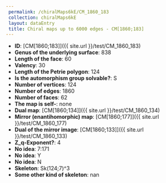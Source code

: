 ```yaml
--- 
 permalink: /chiralMaps6kE/CM_1860_183 
 collection: chiralMaps6kE
 layout: dataEntry
 title: Chiral maps up to 6000 edges - CM[1860;183]
---
```


- **ID**: [CM[1860;183]]({{ site.url }}/test/CM_1860_183)
- **Genus of the underlying surface**: 838
- **Length of the face**: 60
- **Valency**: 30
- **Length of the Petrie polygon**: 124
- **Is the automorphism group solvable?**: S
- **Number of vertices**: 124
- **Number of edges**: 1860
- **Number of faces**: 62
- **The map is self-**: none
- **Dual map**: [CM[1860;134]]({{ site.url }}/test/CM_1860_134)
- **Mirror (enantihomorphic) map**: [CM[1860;177]]({{ site.url }}/test/CM_1860_177)
- **Dual of the mirror image**: [CM[1860;133]]({{ site.url }}/test/CM_1860_133)
- **Z_q-Exponent?**: 4
- **No idea**:  7:171
- **No idea**: Y
- **No idea**: N
- **Skeleton**: Sk(124;7)^3
- **Some other kind of skeleton**: nan
